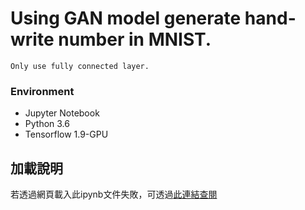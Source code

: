 # Using GAN model generate hand-write number in MNIST.
```
Only use fully connected layer.
```
### Environment
* Jupyter Notebook
* Python 3.6
* Tensorflow 1.9-GPU
## 加載說明
若透過網頁載入此ipynb文件失敗，可透過[此連結查閱](https://nbviewer.jupyter.org/github/JusticeLeee/GAN_For_MNIST/blob/master/GAN_MNIST.ipynb)

